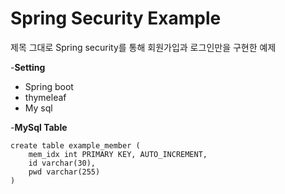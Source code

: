 # Spring Security Example

제목 그대로 Spring security를 통해 회원가입과 로그인만을 구현한 예제

-**Setting**
 - Spring boot
 - thymeleaf
 - My sql

-**MySql Table**

    create table example_member (
        mem_idx int PRIMARY KEY, AUTO_INCREMENT,
        id varchar(30),
        pwd varchar(255)
    )
    
    
    


